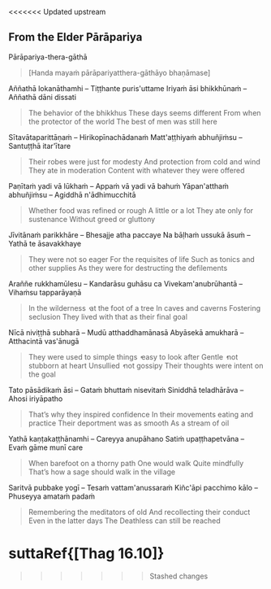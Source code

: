 <<<<<<< Updated upstream
## From the Elder Pārāpariya<a id="parapariya"></a>
Pārāpariya-thera-gāthā

> [Handa mayaṁ pārāpariyatthera-gāthāyo bhaṇāmase]

Aññathā lokanāthamhi – Tiṭṭhante puris'uttame
Iriyaṁ āsi bhikkhūnaṁ – Aññathā dāni dissati

<div class="english">

> The behavior of the bhikkhus
> These days seems different
> From when the protector of the world
> The best of men was still here

</div>

Sītavātaparittāṇaṁ – Hirikopīnachādanaṁ
Matt'aṭṭhiyaṁ abhuñjiṁsu – Santuṭṭhā itar'ītare

<div class="english">

> Their robes were just for modesty
> And protection from cold and wind
> They ate in moderation
> Content with whatever they were offered

</div>

Paṇītaṁ yadi vā lūkhaṁ – Appaṁ vā yadi vā bahuṁ
Yāpan'atthaṁ abhuñjiṁsu – Agiddhā n'ādhimucchitā

<div class="english">

> Whether food was refined or rough
> A little or a lot
> They ate only for sustenance
> Without greed or gluttony

</div>

Jīvitānaṁ parikkhāre – Bhesajje atha paccaye
Na bāḷhaṁ ussukā āsuṁ – Yathā te āsavakkhaye

<div class="english">

> They were not so eager
> For the requisites of life
> Such as tonics and other supplies
> As they were for destructing the defilements

</div>

Araññe rukkhamūlesu – Kandarāsu guhāsu ca
Vivekam'anubrūhantā – Vihaṁsu tapparāyaṇā

<div class="english">

> In the wilderness  ̓  at the foot of a tree
> In caves and caverns
> Fostering seclusion
> They lived with that as their final goal

</div>

Nīcā niviṭṭhā subharā – Mudū atthaddhamānasā
Abyāsekā amukharā – Atthacintā vas'ānugā

<div class="english">

> They were used to simple things  ̓  easy to look after
> Gentle  ̓  not stubborn at heart
> Unsullied  ̓  not gossipy
> Their thoughts were intent on the goal

</div>

Tato pāsādikaṁ āsi – Gataṁ bhuttaṁ nisevitaṁ
Siniddhā teladhārāva – Ahosi iriyāpatho

<div class="english">

> That’s why they inspired confidence
> In their movements eating and practice
> Their deportment was as smooth
> As a stream of oil

</div>

Yathā kaṇṭakaṭṭhānamhi – Careyya anupāhano
Satiṁ upaṭṭhapetvāna – Evaṁ gāme munī care

<div class="english">

> When barefoot on a thorny path
> One would walk
> Quite mindfully
> That’s how a sage should walk in the village

</div>

Saritvā pubbake yogī – Tesaṁ vattam'anussaraṁ
Kiñc'āpi pacchimo kālo – Phuseyya amataṁ padaṁ

<div class="english">

> Remembering the meditators of old
> And recollecting their conduct
> Even in the latter days
> The Deathless can still be reached

</div>

suttaRef{[Thag 16.10]}
=======
>>>>>>> Stashed changes
